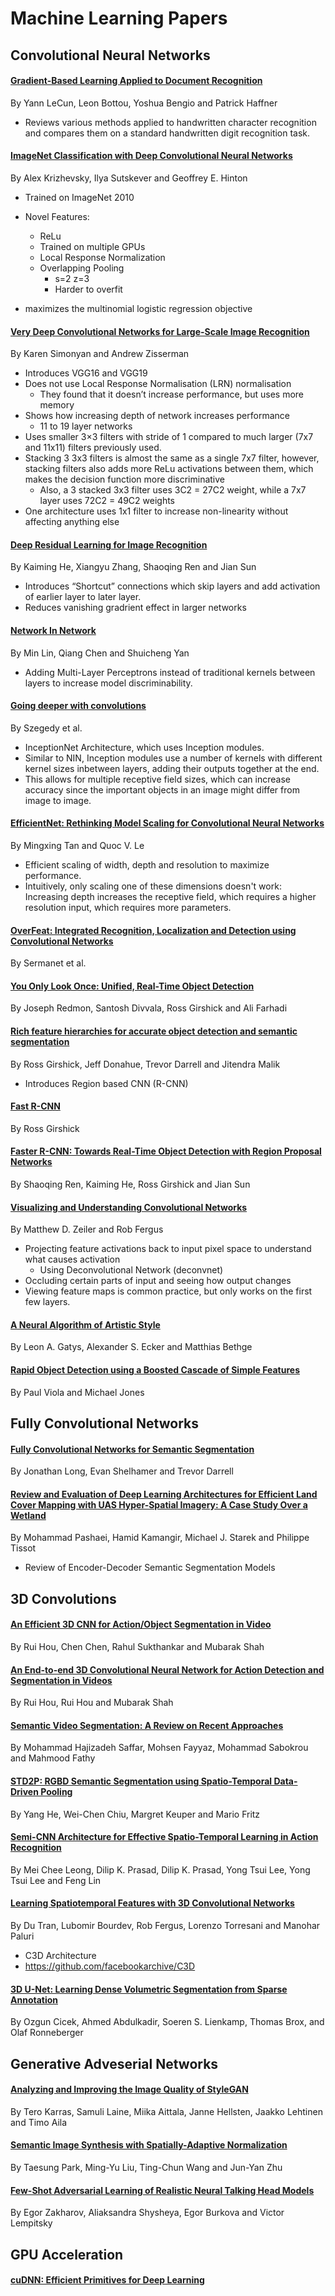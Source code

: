 # Machine Learning Papers

## Convolutional Neural Networks
#### [Gradient-Based Learning Applied to Document Recognition](http://vision.stanford.edu/cs598_spring07/papers/Lecun98.pdf)
By Yann LeCun, Leon Bottou, Yoshua Bengio and Patrick Haffner
 *  Reviews various methods applied to handwritten character recognition and compares them on a standard handwritten digit recognition task.
 
#### [ImageNet Classification with Deep Convolutional Neural Networks](https://papers.nips.cc/paper/4824-imagenet-classification-with-deep-convolutional-neural-networks.pdf)
By Alex Krizhevsky, Ilya Sutskever and Geoffrey E. Hinton
 * Trained on ImageNet 2010
 * Novel Features: 
     * ReLu
     * Trained on multiple GPUs
     * Local Response Normalization
     * Overlapping Pooling
         * s=2 z=3
         * Harder to overfit
         
 * maximizes the multinomial logistic regression objective

#### [Very Deep Convolutional Networks for Large-Scale Image Recognition](https://arxiv.org/pdf/1409.1556.pdf)
By Karen Simonyan and Andrew Zisserman
 * Introduces VGG16 and VGG19
 * Does not use Local Response Normalisation (LRN) normalisation
     * They found that it doesn’t increase performance, but uses more memory
 * Shows how increasing depth of network increases performance 
     * 11 to 19 layer networks
 * Uses smaller 3×3 filters with stride of 1 compared to much larger (7x7 and 11x11) filters previously used. 
 * Stacking 3 3x3 filters is almost the same as a single 7x7 filter, however, stacking filters also adds more ReLu activations between them, which makes the decision function more discriminative 
     * Also, a 3 stacked 3x3 filter uses 3C2  = 27C2 weight, while a 7x7 layer uses 72C2 = 49C2 weights
* One architecture uses 1x1 filter to increase non-linearity without affecting anything else 

#### [Deep Residual Learning for Image Recognition](https://arxiv.org/pdf/1512.03385.pdf)
By Kaiming He, Xiangyu Zhang, Shaoqing Ren and Jian Sun
 * Introduces “Shortcut” connections which skip layers and add activation of earlier layer to later layer. 
 * Reduces vanishing gradrient effect in larger networks
 
#### [Network In Network](https://arxiv.org/pdf/1312.4400.pdf)
By Min Lin, Qiang Chen and Shuicheng Yan
 * Adding Multi-Layer Perceptrons instead of traditional kernels between layers to increase model discriminability. 
 
#### [Going deeper with convolutions](https://arxiv.org/pdf/1409.4842.pdf)
By Szegedy et al.
 * InceptionNet Architecture, which uses Inception modules. 
 * Similar to NIN, Inception modules use a number of kernels with different kernel sizes inbetween layers, adding their outputs together at the end. 
 * This allows for multiple receptive field sizes, which can increase accuracy since the important objects in an image might differ from image to image. 

#### [EfficientNet: Rethinking Model Scaling for Convolutional Neural Networks](https://arxiv.org/pdf/1905.11946.pdf)
By Mingxing Tan and Quoc V. Le
 * Efficient scaling of width, depth and resolution to maximize performance. 
 * Intuitively, only scaling one of these dimensions doesn't work: Increasing depth increases the receptive field, which requires a higher resolution input, which requires more parameters. 

#### [OverFeat: Integrated Recognition, Localization and Detection using Convolutional Networks](https://arxiv.org/pdf/1312.6229.pdf)
By Sermanet et al.

#### [You Only Look Once: Unified, Real-Time Object Detection](https://arxiv.org/pdf/1506.02640.pdf)
By Joseph Redmon, Santosh Divvala, Ross Girshick and Ali Farhadi

#### [Rich feature hierarchies for accurate object detection and semantic segmentation](https://arxiv.org/pdf/1311.2524.pdf)
By Ross Girshick, Jeff Donahue, Trevor Darrell and Jitendra Malik
 * Introduces Region based CNN (R-CNN)

#### [Fast R-CNN](https://arxiv.org/pdf/1504.08083.pdf)
By Ross Girshick

#### [Faster R-CNN: Towards Real-Time Object Detection with Region Proposal Networks](https://arxiv.org/pdf/1506.01497.pdf)
By Shaoqing Ren, Kaiming He, Ross Girshick and Jian Sun

#### [Visualizing and Understanding Convolutional Networks](https://arxiv.org/pdf/1311.2901.pdf)
By Matthew D. Zeiler and Rob Fergus 
 * Projecting feature activations back to input pixel space to understand what causes activation
     * Using Deconvolutional Network (deconvnet)
 * Occluding certain parts of input and seeing how output changes
 * Viewing feature maps is common practice, but only works on the first few layers.

#### [A Neural Algorithm of Artistic Style](https://arxiv.org/pdf/1508.06576.pdf)
By Leon A. Gatys, Alexander S. Ecker and Matthias Bethge

#### [Rapid Object Detection using a Boosted Cascade of Simple Features](https://www.cs.cmu.edu/~efros/courses/LBMV07/Papers/viola-cvpr-01.pdf)
By Paul Viola and Michael Jones





## Fully Convolutional Networks 

#### [Fully Convolutional Networks for Semantic Segmentation](https://arxiv.org/pdf/1411.4038.pdf)
By Jonathan Long, Evan Shelhamer and Trevor Darrell

#### [Review and Evaluation of Deep Learning Architectures for Efficient Land Cover Mapping with UAS Hyper-Spatial Imagery: A Case Study Over a Wetland](https://www.mdpi.com/2072-4292/12/6/959/pdf)
By Mohammad Pashaei, Hamid Kamangir, Michael J. Starek and Philippe Tissot
* Review of Encoder-Decoder Semantic Segmentation Models

## 3D Convolutions 
#### [An Efficient 3D CNN for Action/Object Segmentation in Video](https://arxiv.org/pdf/1907.08895.pdf)
By Rui Hou, Chen Chen, Rahul Sukthankar and Mubarak Shah

#### [An End-to-end 3D Convolutional Neural Network for Action Detection and Segmentation in Videos](https://arxiv.org/pdf/1712.01111.pdf)
By Rui Hou, Rui Hou and Mubarak Shah

#### [Semantic Video Segmentation: A Review on Recent Approaches](https://arxiv.org/ftp/arxiv/papers/1806/1806.06172.pdf)
By Mohammad Hajizadeh Saffar, Mohsen Fayyaz, Mohammad Sabokrou and Mahmood Fathy

#### [STD2P: RGBD Semantic Segmentation using Spatio-Temporal Data-Driven Pooling](https://scalable.mpi-inf.mpg.de/files/2017/04/cvpr2017.pdf)
By Yang He, Wei-Chen Chiu, Margret Keuper and Mario Fritz

#### [Semi-CNN Architecture for Effective Spatio-Temporal Learning in Action Recognition](https://www.researchgate.net/publication/338552250_Semi-CNN_Architecture_for_Effective_Spatio-Temporal_Learning_in_Action_Recognition)
By Mei Chee Leong, Dilip K. Prasad, Dilip K. Prasad, Yong Tsui Lee, Yong Tsui Lee and Feng Lin

#### [Learning Spatiotemporal Features with 3D Convolutional Networks](https://www.cv-foundation.org/openaccess/content_iccv_2015/papers/Tran_Learning_Spatiotemporal_Features_ICCV_2015_paper.pdf)
By Du Tran, Lubomir Bourdev, Rob Fergus, Lorenzo Torresani and Manohar Paluri
 * C3D Architecture 
 * https://github.com/facebookarchive/C3D

#### [3D U-Net: Learning Dense Volumetric Segmentation from Sparse Annotation](https://arxiv.org/pdf/1606.06650.pdf)
By Ozgun Cicek, Ahmed Abdulkadir, Soeren S. Lienkamp, Thomas Brox, and Olaf Ronneberger

## Generative Adveserial Networks 
#### [Analyzing and Improving the Image Quality of StyleGAN](https://arxiv.org/pdf/1912.04958.pdf)
By Tero Karras, Samuli Laine, Miika Aittala, Janne Hellsten, Jaakko Lehtinen and Timo Aila

#### [Semantic Image Synthesis with Spatially-Adaptive Normalization](https://arxiv.org/pdf/1903.07291.pdf)
By Taesung Park, Ming-Yu Liu, Ting-Chun Wang and Jun-Yan Zhu

#### [Few-Shot Adversarial Learning of Realistic Neural Talking Head Models](https://arxiv.org/pdf/1905.08233.pdf)
By Egor Zakharov, Aliaksandra Shysheya, Egor Burkova and Victor Lempitsky

## GPU Acceleration 
#### [cuDNN: Efficient Primitives for Deep Learning](https://arxiv.org/pdf/1410.0759.pdf)
